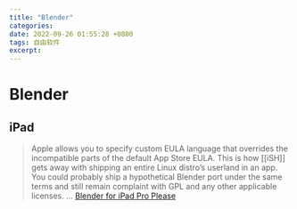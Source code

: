 ```yaml
---
title: "Blender"
categories: 
date: 2022-09-26 01:55:28 +0800
tags: 自由软件
excerpt: 
---
```

# Blender



## iPad

> Apple allows you to specify custom EULA language that overrides the incompatible parts of the default App Store EULA. This is how [[iSH]] gets away with shipping an entire Linux distro’s userland in an app. You could probably ship a hypothetical Blender port under the same terms and still remain complaint with GPL and any other applicable licenses.
> …
> [Blender for iPad Pro Please](https://devtalk.blender.org/t/blender-for-ipad-pro-please/17429/18)

